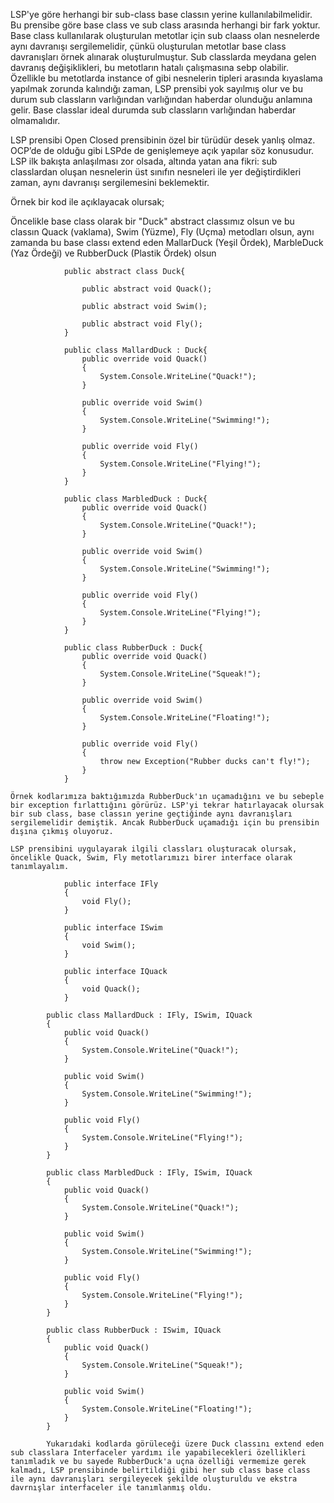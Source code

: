 LSP'ye göre herhangi bir sub-class base classın yerine kullanılabilmelidir. Bu prensibe göre base class ve sub class arasında herhangi bir fark yoktur. Base class kullanılarak oluşturulan metotlar için sub claass olan nesnelerde aynı davranışı sergilemelidir, çünkü oluşturulan metotlar base class davranışları örnek alınarak oluşturulmuştur. Sub classlarda meydana gelen davranış değişiklikleri, bu metotların hatalı çalışmasına sebp olabilir. Özellikle bu metotlarda instance of gibi nesnelerin tipleri arasında kıyaslama yapılmak zorunda kalındığı zaman, LSP prensibi yok sayılmış olur ve bu durum sub classların varlığından varlığından haberdar olunduğu anlamına gelir. Base classlar ideal durumda sub classların varlığından haberdar olmamalıdır. 

LSP prensibi Open Closed prensibinin özel bir türüdür desek yanlış olmaz. OCP’de de olduğu gibi LSPde de genişlemeye açık yapılar söz konusudur. LSP ilk bakışta anlaşılması zor olsada, altında yatan ana fikri: sub classlardan oluşan nesnelerin üst sınıfın nesneleri ile yer değiştirdikleri zaman, aynı davranışı sergilemesini beklemektir.

Örnek bir kod ile açıklayacak olursak;

Öncelikle base class olarak bir "Duck" abstract classımız olsun ve bu classın Quack (vaklama), Swim (Yüzme), Fly (Uçma) metodları olsun, aynı zamanda bu base classı extend eden MallarDuck (Yeşil Ördek), MarbleDuck (Yaz Ördeği) ve RubberDuck (Plastik Ördek) olsun

                public abstract class Duck{
                    
                    public abstract void Quack();
                    
                    public abstract void Swim();
                    
                    public abstract void Fly();
                }

                public class MallardDuck : Duck{
                    public override void Quack()
                    {
                        System.Console.WriteLine("Quack!");
                    }

                    public override void Swim()
                    {
                        System.Console.WriteLine("Swimming!");
                    }

                    public override void Fly()
                    {
                        System.Console.WriteLine("Flying!");
                    }
                }

                public class MarbledDuck : Duck{
                    public override void Quack()
                    {
                        System.Console.WriteLine("Quack!");
                    }

                    public override void Swim()
                    {
                        System.Console.WriteLine("Swimming!");
                    }

                    public override void Fly()
                    {
                        System.Console.WriteLine("Flying!");
                    }
                }

                public class RubberDuck : Duck{
                    public override void Quack()
                    {
                        System.Console.WriteLine("Squeak!");
                    }

                    public override void Swim()
                    {
                        System.Console.WriteLine("Floating!");
                    }

                    public override void Fly()
                    {
                        throw new Exception("Rubber ducks can't fly!");
                    }
                }

    Örnek kodlarımıza baktığımızda RubberDuck'ın uçamadığını ve bu sebeple bir exception fırlattığını görürüz. LSP'yi tekrar hatırlayacak olursak bir sub class, base classın yerine geçtiğinde aynı davranışları sergilemelidir demiştik. Ancak RubberDuck uçamadığı için bu prensibin dışına çıkmış oluyoruz. 

    LSP prensibini uygulayarak ilgili classları oluşturacak olursak, öncelikle Quack, Swim, Fly metotlarımızı birer interface olarak tanımlayalım. 

                public interface IFly
                {
                    void Fly();
                }

                public interface ISwim
                {
                    void Swim();
                }

                public interface IQuack
                {
                    void Quack();
                }

            public class MallardDuck : IFly, ISwim, IQuack
            {
                public void Quack()
                {
                    System.Console.WriteLine("Quack!");
                }

                public void Swim()
                {
                    System.Console.WriteLine("Swimming!");
                }

                public void Fly()
                {
                    System.Console.WriteLine("Flying!");
                }
            }

            public class MarbledDuck : IFly, ISwim, IQuack
            {
                public void Quack()
                {
                    System.Console.WriteLine("Quack!");
                }

                public void Swim()
                {
                    System.Console.WriteLine("Swimming!");
                }

                public void Fly()
                {
                    System.Console.WriteLine("Flying!");
                }
            }

            public class RubberDuck : ISwim, IQuack
            {
                public void Quack()
                {
                    System.Console.WriteLine("Squeak!");
                }

                public void Swim()
                {
                    System.Console.WriteLine("Floating!");
                }
            }

            Yukarıdaki kodlarda görüleceği üzere Duck classını extend eden sub classlara Interfaceler yardımı ile yapabilecekleri özellikleri tanımladık ve bu sayede RubberDuck'a uçna özelliği vermemize gerek kalmadı, LSP prensibinde belirtildiği gibi her sub class base class ile aynı davranışları sergileyecek şekilde oluşturuldu ve ekstra davrnışlar interfaceler ile tanımlanmış oldu.